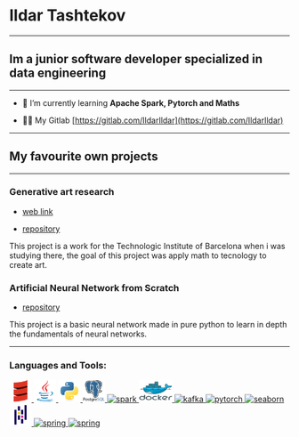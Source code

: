 # Ildar Tashtekov
__________________________
## Im a junior software developer specialized in data engineering
__________________________

- 🌱 I’m currently learning **Apache Spark, Pytorch and Maths**

- 👨‍💻 My Gitlab  [https://gitlab.com/IldarIldar](https://gitlab.com/IldarIldar)


__________________________

## My favourite own projects 
__________________________

### Generative art research
- [web link](https://ildarildar.gitlab.io/m13_processing_p5.js/grilla_Bootstrap/index.html)

- [repository](https://gitlab.com/IldarIldar/m13_processing_p5.js)

This project is a work for the Technologic Institute of Barcelona when i was studying there, the goal
of this project was apply math to tecnology to create art.


### Artificial Neural Network from Scratch

- [repository](https://github.com/IldarTashtekov/ANN-from-scratch)

This project is a basic neural network made in pure python to learn in depth the fundamentals of neural networks.


_____________________
<h3 align="left">Languages and Tools:</h3>
<p align="left"> 
  
   <a href="https://www.scala-lang.org" target="_blank" rel="noreferrer"> 
    <img src="https://raw.githubusercontent.com/devicons/devicon/master/icons/scala/scala-original.svg" alt="scala" width="40" height="40"/> 
  </a> 
   <a href="https://www.java.com" target="_blank" rel="noreferrer"> 
    <img src="https://raw.githubusercontent.com/devicons/devicon/master/icons/java/java-original.svg" alt="java" width="40" height="40"/>
  </a>  
    <a href="https://www.python.org" target="_blank" rel="noreferrer"> 
    <img src="https://raw.githubusercontent.com/devicons/devicon/master/icons/python/python-original.svg" alt="python" width="40" height="40"/> 
  </a> 
    <a href="https://www.postgresql.org" target="_blank" rel="noreferrer"> 
    <img src="https://raw.githubusercontent.com/devicons/devicon/master/icons/postgresql/postgresql-original-wordmark.svg" alt="postgresql" width="40" height="40"/>   </a> 
  <a href="https://spark.apache.org/" target="_blank" rel="noreferrer"> 
    <img src="https://spark.apache.org/images/spark-logo-rev.svg" alt="spark" width="80" height="50"/>
  </a>  
  <a href="https://www.docker.com/" target="_blank" rel="noreferrer"> 
    <img src="https://raw.githubusercontent.com/devicons/devicon/master/icons/docker/docker-original-wordmark.svg" alt="docker" width="60" height="40"/>
  </a> 
  <a href="https://kafka.apache.org/" target="_blank" rel="noreferrer"> 
    <img src="https://www.vectorlogo.zone/logos/apache_kafka/apache_kafka-icon.svg" alt="kafka" width="40" height="40"/> 
  </a> 
  <a href="https://pytorch.org/" target="_blank" rel="noreferrer"> 
    <img src="https://www.vectorlogo.zone/logos/pytorch/pytorch-icon.svg" alt="pytorch" width="40" height="40"/> 
  </a> 
  <a href="https://numpy.org/" target="_blank" rel="noreferrer"> 
    <img src="https://numpy.org/images/logo.svg" alt="seaborn" width="40" height="40"/> 
  </a> 
    <a href="https://pandas.pydata.org/" target="_blank" rel="noreferrer"> 
    <img src="https://raw.githubusercontent.com/devicons/devicon/2ae2a900d2f041da66e950e4d48052658d850630/icons/pandas/pandas-original.svg" alt="pandas" width="40"       height="40"/> 
  </a> 
  <a href="https://spring.io/" target="_blank" rel="noreferrer"> 
    <img src="https://www.vectorlogo.zone/logos/springio/springio-icon.svg" alt="spring" width="40" height="40"/> 
  </a> 
  <a href="" target="_blank" rel="noreferrer"> 
    <img       src="https://camo.githubusercontent.com/5827f82f2c2d9c5bad33de64e073659d1a57032b31009b8127189be6876916d4/68747470733a2f2f63646e2e6a7364656c6976722e6e65742f67682f64657669636f6e732f64657669636f6e2f69636f6e732f6c696e75782f6c696e75782d6f726967696e616c2e737667" alt="spring" width="40" height="40"/> 
  </a> 



</p>



<!--
**IldarTashtekov/IldarTashtekov** is a ✨ _special_ ✨ repository because its `README.md` (this file) appears on your GitHub profile.

Here are some ideas to get you started:

- 🔭 I’m currently working on ...
- 🌱 I’m currently learning ...
- 👯 I’m looking to collaborate on ...
- 🤔 I’m looking for help with ...
- 💬 Ask me about ...
- 📫 How to reach me: ...
- 😄 Pronouns: ...
- ⚡ Fun fact: ...
- 📫 How to reach me **blabla@gmail.com**  
-->
